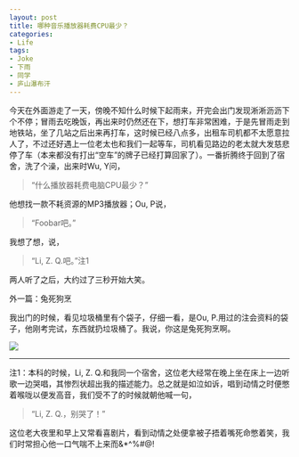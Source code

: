 ```yaml
---
layout: post
title: 哪种音乐播放器耗费CPU最少？
categories:
- Life
tags:
- Joke
- 下雨
- 同学
- 庐山瀑布汗
---
```


今天在外面游走了一天，傍晚不知什么时候下起雨来，开完会出门发现淅淅沥沥下个不停；冒雨去吃晚饭，再出来时仍然还在下，想打车非常困难，于是先冒雨走到地铁站，坐了几站之后出来再打车，这时候已经八点多，出租车司机都不太愿意拉人了，不过还好遇上一位老太也和我们一起等车，司机看见路边的老太就大发慈悲停了车（本来都没有打出“空车”的牌子已经打算回家了）。一番折腾终于回到了宿舍，洗了个澡，出来时Wu, Y问，


> “什么播放器耗费电脑CPU最少？”


他想找一款不耗资源的MP3播放器；Ou, P说，


> “Foobar吧。”


我想了想，说，


> “Li, Z. Q.吧。”注1


两人听了之后，大约过了三秒开始大笑。


外一篇：兔死狗烹



我出门的时候，看见垃圾桶里有个袋子，仔细一看，是Ou, P.用过的注会资料的袋子，他刚考完试，东西就扔垃圾桶了。我说，你这是兔死狗烹啊。


[![](http://yihui.name/cn/wp-content/uploads/1190041068_0.jpg)](http://yihui.name/cn/wp-content/uploads/1190041068_1.jpg)





_____________________


注1：本科的时候，Li, Z. Q.和我同一个宿舍，这位老大经常在晚上坐在床上一边听歌一边哭唱，其惨烈状超出我的描述能力。总之就是如泣如诉，唱到动情之时便憋着喉咙以便发高音，我们受不了的时候就朝他喊一句，


> “Li, Z. Q.，别哭了！”


这位老大夜里和早上又常看喜剧片，看到动情之处便拿被子捂着嘴死命憋着笑，我们时常担心他一口气喘不上来而&*^%#@!
